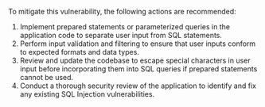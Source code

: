To mitigate this vulnerability, the following actions are recommended:

1. Implement prepared statements or parameterized queries in the application code to separate user input from SQL statements.
2. Perform input validation and filtering to ensure that user inputs conform to expected formats and data types.
3. Review and update the codebase to escape special characters in user input before incorporating them into SQL queries if prepared statements cannot be used.
4. Conduct a thorough security review of the application to identify and fix any existing SQL Injection vulnerabilities.
